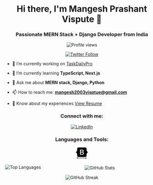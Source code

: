 <h1 align="center">Hi there, I'm Mangesh Prashant Vispute 👋</h1>
<h3 align="center">Passionate MERN Stack + Django Developer from India</h3>

<p align="center">
  <img src="https://komarev.com/ghpvc/?username=mangesh123vispute&label=Profile%20views&color=0e75b6&style=flat" alt="Profile views" />
</p>

<p align="center">
  <a href="https://twitter.com/" target="_blank">
    <img src="https://img.shields.io/twitter/follow/?logo=twitter&style=for-the-badge" alt="Twitter Follow" />
  </a>
</p>

- 🔭 I’m currently working on [TaskDailyPro](https://github.com/mangesh123vispute/TaskDailyPro)

- 🌱 I’m currently learning **TypeScript, Next.js**

- 💬 Ask me about **MERN stack, Django, Python**

- 📫 How to reach me: **mangesh2003visptue@gmail.com**

- 📄 Know about my experiences [View Resume](https://drive.google.com/file/d/1PvcgefdODWCgJOQlpbSRi8QZjV3Aa7UN/view?usp=drive_link)

<h3 align="center">Connect with me:</h3>
<p align="center">
  <a href="https://linkedin.com/in/mangesh-vispute" target="_blank">
    <img src="https://raw.githubusercontent.com/rahuldkjain/github-profile-readme-generator/master/src/images/icons/Social/linked-in-alt.svg" alt="LinkedIn" height="30" width="40" />
  </a>
</p>

<h3 align="center">Languages and Tools:</h3>
<p align="center">
  <img src="https://raw.githubusercontent.com/devicons/devicon/master/icons/bootstrap/bootstrap-plain-wordmark.svg" alt="bootstrap" width="40" height="40"/>
  <!-- Add other icons as per your preferences -->
</p>

<p align="center">
  <img align="left" src="https://github-readme-stats.vercel.app/api/top-langs?username=mangesh123vispute&show_icons=true&locale=en&layout=compact" alt="Top Languages" />
</p>

<p align="center">
  <img align="center" src="https://github-readme-stats.vercel.app/api?username=mangesh123vispute&show_icons=true&locale=en" alt="GitHub Stats" />
</p>

<p align="center">
  <img align="center" src="https://github-readme-streak-stats.herokuapp.com/?user=mangesh123vispute&" alt="GitHub Streak" />
</p>
